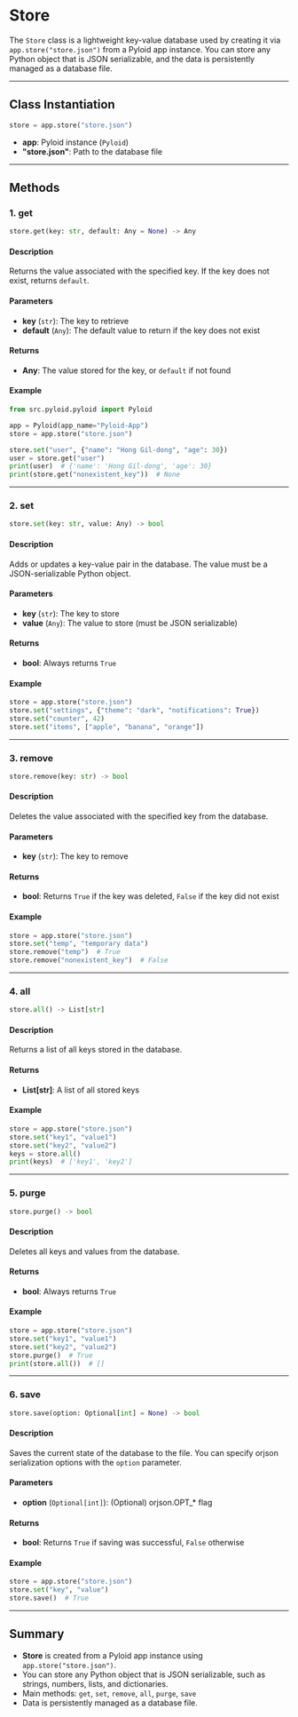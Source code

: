 # Store

The `Store` class is a lightweight key-value database used by creating it via `app.store("store.json")` from a Pyloid app instance. You can store any Python object that is JSON serializable, and the data is persistently managed as a database file.

---

## Class Instantiation

```python
store = app.store("store.json")
```

- **app**: Pyloid instance (`Pyloid`)
- **"store.json"**: Path to the database file

---

## Methods

### 1. get

```python
store.get(key: str, default: Any = None) -> Any
```

#### Description
Returns the value associated with the specified key. If the key does not exist, returns `default`.

#### Parameters

- **key** (`str`): The key to retrieve
- **default** (`Any`): The default value to return if the key does not exist

#### Returns

- **Any**: The value stored for the key, or `default` if not found

#### Example

```python
from src.pyloid.pyloid import Pyloid

app = Pyloid(app_name="Pyloid-App")
store = app.store("store.json")

store.set("user", {"name": "Hong Gil-dong", "age": 30})
user = store.get("user")
print(user)  # {'name': 'Hong Gil-dong', 'age': 30}
print(store.get("nonexistent_key"))  # None
```

---

### 2. set

```python
store.set(key: str, value: Any) -> bool
```

#### Description
Adds or updates a key-value pair in the database. The value must be a JSON-serializable Python object.

#### Parameters

- **key** (`str`): The key to store
- **value** (`Any`): The value to store (must be JSON serializable)

#### Returns

- **bool**: Always returns `True`

#### Example

```python
store = app.store("store.json")
store.set("settings", {"theme": "dark", "notifications": True})
store.set("counter", 42)
store.set("items", ["apple", "banana", "orange"])
```

---

### 3. remove

```python
store.remove(key: str) -> bool
```

#### Description
Deletes the value associated with the specified key from the database.

#### Parameters

- **key** (`str`): The key to remove

#### Returns

- **bool**: Returns `True` if the key was deleted, `False` if the key did not exist

#### Example

```python
store = app.store("store.json")
store.set("temp", "temporary data")
store.remove("temp")  # True
store.remove("nonexistent_key")  # False
```

---

### 4. all

```python
store.all() -> List[str]
```

#### Description
Returns a list of all keys stored in the database.

#### Returns

- **List[str]**: A list of all stored keys

#### Example

```python
store = app.store("store.json")
store.set("key1", "value1")
store.set("key2", "value2")
keys = store.all()
print(keys)  # ['key1', 'key2']
```

---

### 5. purge

```python
store.purge() -> bool
```

#### Description
Deletes all keys and values from the database.

#### Returns

- **bool**: Always returns `True`

#### Example

```python
store = app.store("store.json")
store.set("key1", "value1")
store.set("key2", "value2")
store.purge()  # True
print(store.all())  # []
```

---

### 6. save

```python
store.save(option: Optional[int] = None) -> bool
```

#### Description
Saves the current state of the database to the file. You can specify orjson serialization options with the `option` parameter.

#### Parameters

- **option** (`Optional[int]`): (Optional) orjson.OPT_* flag

#### Returns

- **bool**: Returns `True` if saving was successful, `False` otherwise

#### Example

```python
store = app.store("store.json")
store.set("key", "value")
store.save()  # True
```

---

## Summary

- **Store** is created from a Pyloid app instance using `app.store("store.json")`.
- You can store any Python object that is JSON serializable, such as strings, numbers, lists, and dictionaries.
- Main methods: `get`, `set`, `remove`, `all`, `purge`, `save`
- Data is persistently managed as a database file.